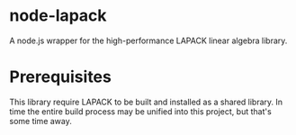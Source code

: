 
node-lapack
===========

A node.js wrapper for the high-performance LAPACK linear algebra library.

Prerequisites
=============

This library require LAPACK to be built and installed as a shared library.
In time the entire build process may be unified into this project, but that's
some time away.
